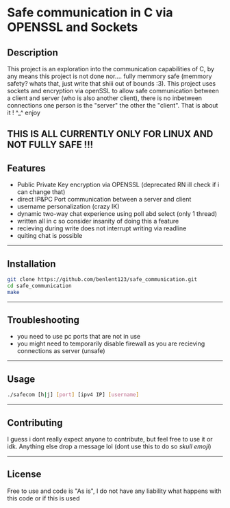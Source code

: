 # Safe communication in C via OPENSSL and Sockets

## Description

This project is an exploration into the communication capabilities of C, by any means this project is not done nor.... fully memmory safe (memmory safety? whats that, just write that shiii out of bounds :3). This project uses sockets and encryption via openSSL to allow safe communication between a client and server (who is also another client), there is no inbetween connections one person is the "server" the other the "client". That is about it ! ^_^ enjoy

THIS IS ALL CURRENTLY ONLY FOR LINUX AND NOT FULLY SAFE !!!
---

## Features

- Public Private Key encryption via OPENSSL (deprecated RN ill check if i can change that)
- direct IP&PC Port communication between a server and client
- username personalization (crazy IK)
- dynamic two-way chat experience using poll abd select (only 1 thread)
- written all in c so consider insanity of doing this a feature
- recieving during write does not interrupt writing via readline
- quiting chat is possible

---

## Installation

```sh
git clone https://github.com/benlent123/safe_communication.git
cd safe_communication
make
```

---

## Troubleshooting

 - you need to use pc ports that are not in use 
 - you might need to temporarily disable firewall as you are recieving connections as server (unsafe)

---

## Usage

```sh
./safecom [h|j] [port] [ipv4 IP] [username]
```

---

## Contributing

I guess i dont really expect anyone to contribute, but feel free to use it or idk. Anything else drop a message lol (dont use this to do so *skull emoji*)

---

## License
Free to use and code is "As is", I do not have any liability what happens with this code or if 
this is used
